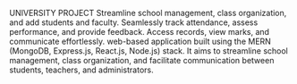 UNIVERSITY PROJECT
Streamline school management, class organization, and add students and faculty.
Seamlessly track attendance, assess performance, and provide feedback.
Access records, view marks, and communicate effortlessly.
web-based application built using the MERN (MongoDB, Express.js, React.js, Node.js) stack. It aims to streamline school management, class organization, and facilitate communication between students, teachers, and administrators.
